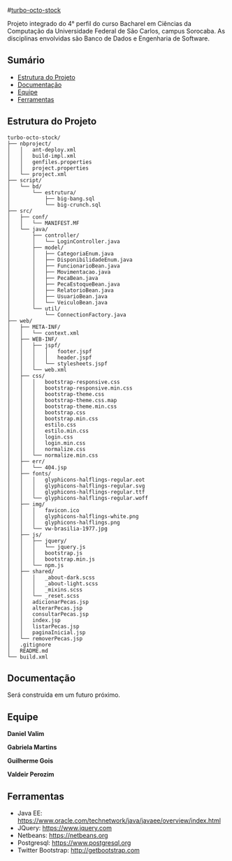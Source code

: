 #[turbo-octo-stock](https://github.com/guilhermejcgois/turbo-octo-stock)

Projeto integrado do 4° perfil do curso Bacharel em Ciências da Computação da Universidade Federal de São Carlos, campus Sorocaba. As disciplinas envolvidas são Banco de Dados e Engenharia de Software.

## Sumário

  - [Estrutura do Projeto](#estrutura-do-projeto)
  - [Documentação](#documentacao)
  - [Equipe](#equipe)
  - [Ferramentas](#ferramentas)

## Estrutura do Projeto

```
turbo-octo-stock/
├── nbproject/
│   │   ant-deploy.xml
│   │   build-impl.xml
│   │   genfiles.properties
│   │   project.properties
│   └── project.xml
├── script/
│   └── bd/
│       └── estrutura/
│           ├── big-bang.sql
│           └── big-crunch.sql
├── src/
│   ├── conf/
│   │   └── MANIFEST.MF
│   └── java/
│       ├── controller/
│       │   └── LoginController.java
│       ├── model/
│       │   ├── CategoriaEnum.java
│       │   ├── DisponibilidadeEnum.java
│       │   ├── FuncionarioBean.java
│       │   ├── Movimentacao.java
│       │   ├── PecaBean.java
│       │   ├── PecaEstoqueBean.java
│       │   ├── RelatorioBean.java
│       │   ├── UsuarioBean.java
│       │   └── VeiculoBean.java
│       └── util/
│           └── ConnectionFactory.java
├── web/
│   ├── META-INF/
│   │   └── context.xml
│   ├── WEB-INF/
│   │   ├── jspf/
│   │   │   │   footer.jspf
│   │   │   │   header.jspf
│   │   │   └── stylesheets.jspf
│   │   └── web.xml
│   ├── css/
│   │   │   bootstrap-responsive.css
│   │   │   bootstrap-responsive.min.css
│   │   │   bootstrap-theme.css
│   │   │   bootstrap-theme.css.map
│   │   │   bootstrap-theme.min.css
│   │   │   bootstrap.css
│   │   │   bootstrap.min.css
│   │   │   estilo.css
│   │   │   estilo.min.css
│   │   │   login.css
│   │   │   login.min.css
│   │   │   normalize.css
│   │   └── normalize.min.css
│   ├── err/
│   │   └── 404.jsp
│   ├── fonts/
│   │   │   glyphicons-halflings-regular.eot
│   │   │   glyphicons-halflings-regular.svg
│   │   │   glyphicons-halflings-regular.ttf
│   │   └── glyphicons-halflings-regular.woff
│   ├── img/
│   │   │   favicon.ico
│   │   │   glyphicons-halflings-white.png
│   │   │   glyphicons-halflings.png
│   │   └── vw-brasilia-1977.jpg
│   ├── js/
│   │   ├── jquery/
│   │   │   └── jquery.js
│   │   │   bootstrap.js
│   │   │   bootstrap.min.js
│   │   └── npm.js
│   ├── shared/
│   │   │   _about-dark.scss
│   │   │   _about-light.scss
│   │   │   _mixins.scss
│   │   └── _reset.scss
│   │   adicionarPecas.jsp
│   │   alterarPecas.jsp
│   │   consultarPecas.jsp
│   │   index.jsp
│   │   listarPecas.jsp
│   │   paginaInicial.jsp
│   └── removerPecas.jsp
│   .gitignore
│   README.md
└── build.xml
```

## Documentação

Será construída em um futuro próximo.

## Equipe

**Daniel Valim**

**Gabriela Martins**

**Guilherme Gois**

**Valdeir Perozim**

## Ferramentas

* Java EE: https://www.oracle.com/technetwork/java/javaee/overview/index.html
* JQuery: https://www.jquery.com
* Netbeans: https://netbeans.org
* Postgresql: https://www.postgresql.org
* Twitter Bootstrap: http://getbootstrap.com
